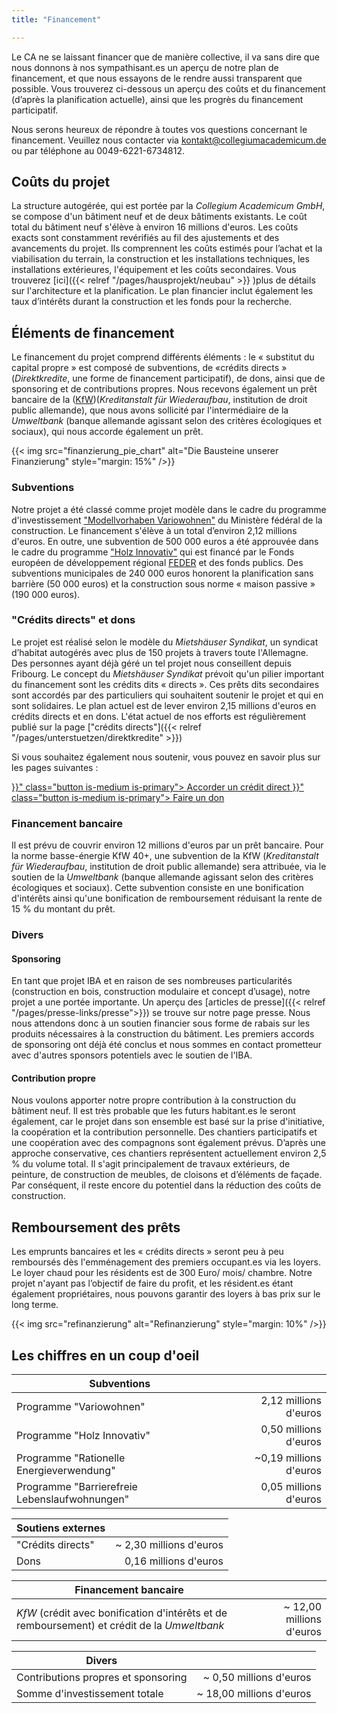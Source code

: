 ```yaml
---
title: "Financement"

---
```


Le CA ne se laissant financer que de manière collective, il va sans dire que nous donnons à nos sympathisant.es un aperçu de notre plan de financement, et que nous essayons de le rendre aussi transparent que possible. Vous trouverez ci-dessous un aperçu des coûts et du financement (d’après la planification actuelle), ainsi que les progrès du financement participatif.

Nous serons heureux de répondre à toutes vos questions concernant le financement. Veuillez nous contacter via
[kontakt@collegiumacademicum.de](mailto:kontakt@collegiumacademicum.de)
ou par téléphone au 0049-6221-6734812.

## Coûts du projet

La structure autogérée, qui est portée par la _Collegium Academicum GmbH_, se compose d'un bâtiment neuf et de deux bâtiments existants. Le coût total du bâtiment neuf s'élève à environ 16 millions d'euros. Les coûts exacts sont constamment revérifiés au fil des ajustements et des avancements du projet. Ils comprennent les coûts estimés pour l’achat et la viabilisation du terrain, la construction et les installations techniques, les installations extérieures, l'équipement et les coûts secondaires. Vous trouverez
[ici]({{< relref "/pages/hausprojekt/neubau"  >}} )plus de détails sur l'architecture et la planification. Le plan financier inclut également les taux d’intérêts durant la construction et les fonds pour la recherche.

## Éléments de financement

Le financement du projet comprend différents éléments : le « substitut du capital propre » est composé de subventions, de «crédits directs » (_Direktkredite_, une forme de financement participatif), de dons, ainsi que de sponsoring et de contributions propres. Nous recevons également un prêt bancaire de la ([KfW](https://de.wikipedia.org/wiki/KfW))(_Kreditanstalt für Wiederaufbau_, institution de droit public allemande),
que nous avons sollicité par l'intermédiaire de la _Umweltbank_ (banque allemande agissant selon des critères écologiques et sociaux), qui nous accorde également un prêt.

{{< img src="finanzierung_pie_chart" alt="Die Bausteine unserer Finanzierung" style="margin: 15%" />}}

### Subventions

Notre projet a été classé comme projet modèle dans le cadre du programme d'investissement ["Modellvorhaben
Variowohnen"](https://www.forschungsinitiative.de/variowohnungen/06-foerderprogramm/)
du Ministère fédéral de la construction. Le financement s'élève à un total d’environ 2,12 millions d'euros. En outre, une subvention de 500 000 euros a été approuvée dans le cadre du programme ["Holz
Innovativ"](https://efre-bw.de/foerderaufruf/aufruf-zum-foerderprogramm-holz-innovativ/)
qui est financé par le Fonds européen de développement régional [FEDER](https://ec.europa.eu/regional_policy/de/funding/erdf/)  et des fonds publics. Des subventions municipales de 240 000 euros honorent la planification sans barrière (50 000 euros) et la construction sous norme « maison passive » (190 000 euros).

### "Crédits directs" et dons

Le projet est réalisé selon le modèle du _Mietshäuser Syndikat_, un syndicat d’habitat autogérés avec plus de 150 projets à travers toute l'Allemagne. Des personnes ayant déjà géré un tel projet nous conseillent depuis Fribourg. Le concept du _Mietshäuser Syndikat_ prévoit qu'un pilier important du financement sont les crédits dits « directs ». Ces prêts dits secondaires sont accordés par des particuliers qui souhaitent soutenir le projet et qui en sont solidaires. Le plan actuel est de lever environ 2,15 millions d'euros en crédits directs et en dons. L'état actuel de nos efforts est régulièrement publié sur la page ["crédits directs"]({{< relref "/pages/unterstuetzen/direktkredite" >}})

Si vous souhaitez également nous soutenir, vous pouvez en savoir plus sur les pages suivantes :

<div class="buttons is-centered">
    <a href="{{< relref "/pages/unterstuetzen/direktkredite" >}}" class="button is-medium is-primary">
        <span class="icon">
            <i class="icon-heart"></i>
        </span>
        <span>Accorder un crédit direct</span>
    </a>
    <a href="{{< relref "/pages/unterstuetzen/spenden" >}}" class="button is-medium is-primary">
        <span class="icon">
            <i class="icon-heart"></i>
        </span>
        <span>Faire un don</span>
    </a>
</div>

### Financement bancaire

Il est prévu de couvrir environ 12 millions d'euros par un prêt bancaire. Pour la norme basse-énergie KfW 40+, une subvention de la KfW (_Kreditanstalt für Wiederaufbau_, institution de droit public allemande) sera attribuée, via le soutien de la _Umweltbank_ (banque allemande agissant selon des critères écologiques et sociaux). Cette subvention consiste en une bonification d'intérêts ainsi qu'une bonification de remboursement réduisant la rente de 15 % du montant du prêt.

### Divers



#### Sponsoring

En tant que projet IBA et en raison de ses nombreuses particularités (construction en bois, construction modulaire et concept d’usage), notre projet a une portée importante. Un aperçu des [articles de presse]({{< relref "/pages/presse-links/presse">}}) se trouve sur notre page presse. Nous nous attendons donc à un soutien financier sous forme de rabais sur les produits nécessaires à la construction du bâtiment. Les premiers accords de sponsoring ont déjà été conclus et nous sommes en contact prometteur avec d'autres sponsors potentiels avec le soutien de l'IBA.

#### Contribution propre

Nous voulons apporter notre propre contribution à la construction du bâtiment neuf. Il est très probable que les futurs habitant.es le seront également, car le projet dans son ensemble est basé sur la prise d'initiative, la coopération et la contribution personnelle. Des chantiers participatifs et une coopération avec des compagnons sont également prévus. D’après une approche conservative, ces chantiers représentent actuellement environ 2,5 % du volume total. Il s'agit principalement de travaux extérieurs, de peinture, de construction de meubles, de cloisons et d’éléments de façade. Par conséquent, il reste encore du potentiel dans la  réduction des coûts de construction.

## Remboursement des prêts

Les emprunts bancaires et les « crédits directs » seront peu à peu remboursés dès l'emménagement des premiers occupant.es via les loyers. Le loyer chaud pour les résidents est de 300 Euro/ mois/ chambre. Notre projet n'ayant pas l’objectif de faire du profit, et les résident.es étant également propriétaires, nous pouvons garantir des loyers à bas prix sur le long terme.

{{< img src="refinanzierung" alt="Refinanzierung" style="margin: 10%" />}}

## Les chiffres en un coup d'oeil

Subventions | |
--- | ---:
Programme "Variowohnen" | 2,12 millions d'euros
Programme "Holz Innovativ" | 0,50 millions d'euros
Programme "Rationelle Energieverwendung" | ~0,19 millions d'euros
Programme "Barrierefreie Lebenslaufwohnungen" | 0,05 millions d'euros

Soutiens externes | |
--- | ---:
"Crédits directs" | ~ 2,30 millions d'euros
Dons | 0,16 millions d'euros

Financement bancaire | |
--- | ---:
_KfW_ (crédit avec bonification d'intérêts et de remboursement) et crédit de la _Umweltbank_ | ~ 12,00 millions d'euros

Divers | |
--- | ---:
Contributions propres et sponsoring| ~ 0,50 millions d'euros
Somme d'investissement totale | ~ 18,00 millions d'euros
